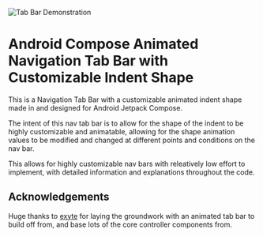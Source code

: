 
![Tab Bar Demonstration](Tab_Bar_Animated_Vid_Square_Ratio.gif)

# Android Compose Animated Navigation Tab Bar with Customizable Indent Shape

This is a Navigation Tab Bar with a customizable animated indent shape made in and designed for Android Jetpack Compose. 

The intent of this nav tab bar is to allow for the shape of the indent to be highly customizable and animatable, allowing for the shape animation values to be modified and changed at different points and conditions on the nav bar.

This allows for highly customizable nav bars with releatively low effort to implement, with detailed information and explanations throughout the code. 

## Acknowledgements

Huge thanks to [exyte](https://github.com/exyte/AndroidAnimatedNavigationBar) for laying the groundwork with an animated tab bar to build off from, and base lots of the core controller components from. 

